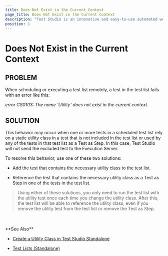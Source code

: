 ```yaml
---
title: Does Not Exist in the Current Context
page_title: Does Not Exist in the Current Context
description: "Test Studio is an innovative and easy-to-use automated web, WPF and load testing solution. Test Studio tests support essential technologies like ASP.NET AJAX, Silverlight, PHP and MVC. HTML5, Testing framework, functional testing, performance testing, load testing, exploratory testing, manual testing."
position: 1
---
```

# Does Not Exist in the Current Context

## PROBLEM

When scheduling or executing a test list remotely, a test in the test list fails with an error like this:

*error CS0103: The name 'Utility' does not exist in the current context*.


## SOLUTION

This behavior may occur when one or more tests in a scheduled test list rely on a static utility class in a test that is not included in the test list or used by any of the tests in that test list as a Test as Step. In this case, Test Studio will not send the excluded test to the Execution Server.


To resolve this behavior, use one of these two solutions:

- Add the test that contains the necessary utility class to the test list.

- Reference the test that contains the necessary utility class as a Test as Step in one of the tests in the test list.

> Using either of these solutions, you only need to run the test list with the utility test once each time you change the utility class. After this, the test list will be able to reference the utility class, even if you remove the utility test from the test list or remove the Test as Step.
<br>
<br>
**See Also**


- <a href="/advanced-topics/coded-samples/general/utility-class-in-standalone" target="_blank">Create a Utility Class in Test Studio Standalone</a>

- <a href="/getting-started/test-execution/test-lists-standalone" target="_blank">Test Lists (Standalone)</a>


